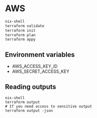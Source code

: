 # AWS

```sh
nix-shell
terraform validate
terraform init
terraform plan
terraform appy
```

## Environment variables

- AWS_ACCESS_KEY_ID
- AWS_SECRET_ACCESS_KEY

## Reading outputs

```
nix-shell
terraform output
# If you need access to sensitive output
terraform output -json
```
